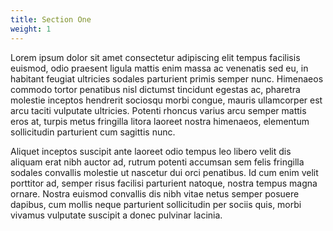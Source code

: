 ```yaml
---
title: Section One
weight: 1
---
```


Lorem ipsum dolor sit amet consectetur adipiscing elit tempus facilisis euismod, odio praesent ligula mattis enim massa ac venenatis sed eu, in habitant feugiat ultricies sodales parturient primis semper nunc. Himenaeos commodo tortor penatibus nisl dictumst tincidunt egestas ac, pharetra molestie inceptos hendrerit sociosqu morbi congue, mauris ullamcorper est arcu taciti vulputate ultricies. Potenti rhoncus varius arcu semper mattis eros at, turpis metus fringilla litora laoreet nostra himenaeos, elementum sollicitudin parturient cum sagittis nunc.

Aliquet inceptos suscipit ante laoreet odio tempus leo libero velit dis aliquam erat nibh auctor ad, rutrum potenti accumsan sem felis fringilla sodales convallis molestie ut nascetur dui orci penatibus. Id cum enim velit porttitor ad, semper risus facilisi parturient natoque, nostra tempus magna ornare. Nostra euismod convallis dis nibh vitae netus semper posuere dapibus, cum mollis neque parturient sollicitudin per sociis quis, morbi vivamus vulputate suscipit a donec pulvinar lacinia.
